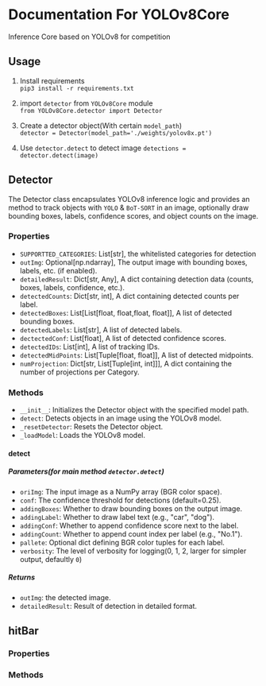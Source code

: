 # Documentation For YOLOv8Core
Inference Core based on YOLOv8 for competition
## Usage
1. Install requirements  
`pip3 install -r requirements.txt`

2. import `detector` from `YOLOv8Core` module  
`from YOLOv8Core.detector import Detector`

3. Create a detector object(With certain `model_path`)  
`detector = Detector(model_path='./weights/yolov8x.pt')`

4. Use `detector.detect` to detect image
`detections = detector.detect(image)`

## Detector
The Detector class encapsulates YOLOv8 inference logic and provides an method to track objects with `YOLO` & `BoT-SORT` in an image, optionally draw bounding boxes, labels, confidence scores, and object counts on the image.
### Properties
 - `SUPPORTTED_CATEGORIES`: List[str], the whitelisted categories for detection
 - `outImg`: Optional[np.ndarray], The output image with bounding boxes, labels, etc. (if enabled).
 - `detailedResult`: Dict[str, Any], A dict containing detection data (counts, boxes, labels, confidence, etc.).
 - `detectedCounts`: Dict[str, int], A dict containing detected counts per label.
 - `detectedBoxes`: List[List[float, float,float, float]], A list of detected bounding boxes.
 - `detectedLabels`: List[str], A list of detected labels.
 - `dectectedConf`: List[float], A list of detected confidence scores.
 - `detectedIDs`: List[int], A list of tracking IDs.
 - `detectedMidPoints`: List[Tuple[float, float]], A list of detected midpoints.
 - `numProjection`: Dict[str, List[Tuple[int, int]]], A dict containing the number of projections per Category.
### Methods
 - `__init__`: Initializes the Detector object with the specified model path.
 - `detect`: Detects objects in an image using the YOLOv8 model.
 - `_resetDetector`: Resets the Detector object.
 - `_loadModel`: Loads the YOLOv8 model.

#### detect
##### Parameters(for main method `detector.detect`)
 - `oriImg`: The input image as a NumPy array (BGR color space).
 - `conf`: The confidence threshold for detections (default=0.25).
 - `addingBoxes`: Whether to draw bounding boxes on the output image.
 - `addingLabel`: Whether to draw label text (e.g., "car", "dog").
 - `addingConf`: Whether to append confidence score next to the label.
 - `addingCount`: Whether to append count index per label (e.g., "No.1").
 - `pallete`: Optional dict defining BGR color tuples for each label.
 - `verbosity`: The level of verbosity for logging(0, 1, 2, larger for simpler output, defaultly `0`)
##### Returns
 - `outImg`: the detected image.
 - `detailedResult`: Result of detection in detailed format.

## hitBar
### Properties

### Methods


